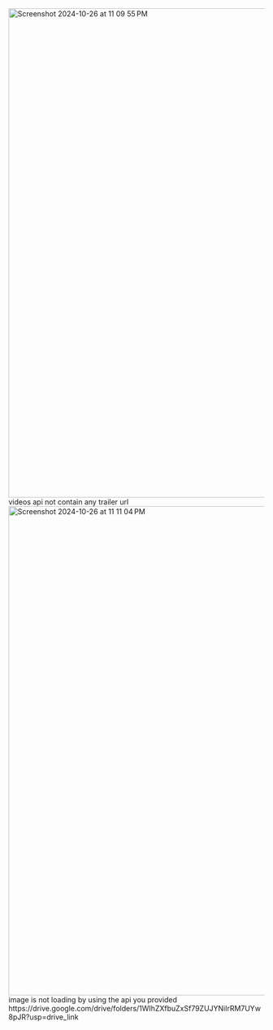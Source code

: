 
<img width="962" alt="Screenshot 2024-10-26 at 11 09 55 PM" src="https://github.com/user-attachments/assets/10817327-b955-4fb1-8bac-f276217227fe">
videos api not contain any trailer url

<img width="962" alt="Screenshot 2024-10-26 at 11 11 04 PM" src="https://github.com/user-attachments/assets/292fd4a4-9001-4362-8cb4-339ba6b286fc">
image is not loading by using the api you provided
https://drive.google.com/drive/folders/1WIhZXfbuZxSf79ZUJYNilrRM7UYw8pJR?usp=drive_link
